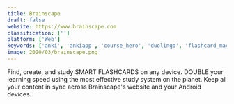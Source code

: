 ```yaml
---
title: Brainscape
draft: false 
website: https://www.brainscape.com
classification: ['']
platform: ['Web']
keywords: ['anki', 'ankiapp', 'course_hero', 'duolingo', 'flashcard_machine', 'kahoot!', 'kaplan_selftest', 'learning_with_texts', 'magoosh', 'memostack', 'memrise', 'mnemosyne', 'powerprep_ii', 'quizlet', 'shmoop', 'study_island', 'studyblue', 'supermemo', 'usatestprep']
image: 2020/03/brainscape.png
---
```

Find, create, and study SMART FLASHCARDS on any device. DOUBLE your learning speed using the most effective study system on the planet. Keep all your content in sync across Brainscape's website and your Android devices.